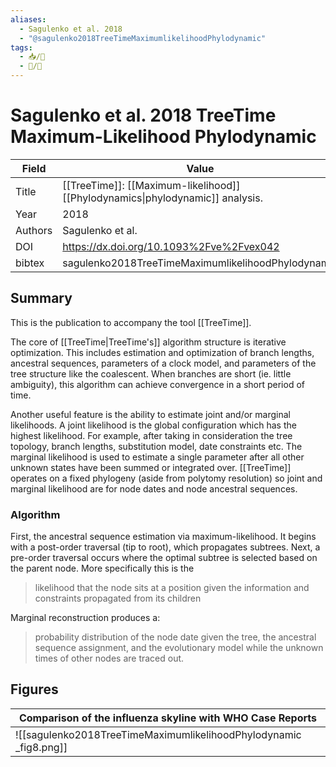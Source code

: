 ```yaml
---
aliases:
  - Sagulenko et al. 2018
  - "@sagulenko2018TreeTimeMaximumlikelihoodPhylodynamic"
tags: 
  - 📥/📰 
  - 📝/🌱 
---
```


# Sagulenko et al. 2018 TreeTime Maximum-Likelihood Phylodynamic

| Field   | Value                                                             |
| ------- | ----------------------------------------------------------------- |
| Title   | [[TreeTime]]: [[Maximum-likelihood]] [[Phylodynamics\|phylodynamic]] analysis. |
| Year    | 2018                                                              |
| Authors | Sagulenko et al.                                                  |
| DOI     | <https://dx.doi.org/10.1093%2Fve%2Fvex042>                        |
| bibtex  | sagulenko2018TreeTimeMaximumlikelihoodPhylodynamic                |

## Summary

This is the publication to accompany the tool [[TreeTime]].

The core of [[TreeTime|TreeTime's]] algorithm structure is iterative optimization. This includes estimation and optimization of branch lengths, ancestral sequences, parameters of a clock model, and parameters of the tree structure like the coalescent. When branches are short (ie. little ambiguity), this algorithm can achieve convergence in a short period of time.

Another useful feature is the ability to estimate joint and/or marginal likelihoods. A joint likelihood is the global configuration which has the highest likelihood. For example, after taking in consideration the tree topology, branch lengths, substitution model, date constraints etc. The marginal likelihood is used to estimate a single parameter after all other unknown states have been summed or integrated over. [[TreeTime]] operates on a fixed phylogeny (aside from polytomy resolution) so joint and marginal likelihood are for node dates and node ancestral sequences. 

### Algorithm

First, the ancestral sequence estimation via maximum-likelihood. It begins with a post-order traversal (tip to root), which propagates subtrees. Next, a pre-order traversal occurs where the optimal subtree is selected based on the parent node. More specifically this is the 

>likelihood that the node sits at a position given the information and constraints propagated from its children

Marginal reconstruction produces a:
> probability distribution of the node date given the tree, the ancestral sequence assignment, and the evolutionary model while the unknown times of other nodes are traced out.

## Figures
| Comparison of the influenza skyline with WHO Case Reports         |
| ----------------------------------------------------------------- |
| ![[sagulenko2018TreeTimeMaximumlikelihoodPhylodynamic _fig8.png]] |